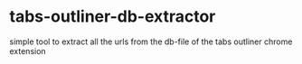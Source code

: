 # tabs-outliner-db-extractor
simple tool to extract all the urls from the db-file of the tabs outliner chrome extension
